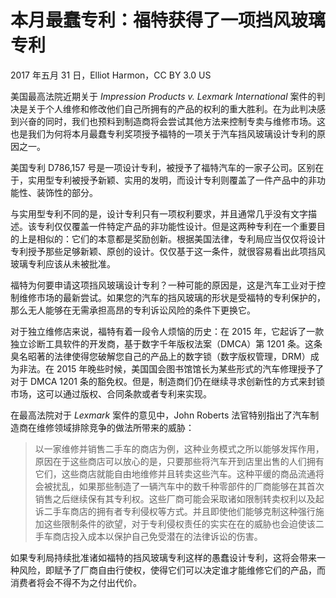 # 本月最蠢专利：福特获得了一项挡风玻璃专利

2017 年五月 31 日，Elliot Harmon，CC BY 3.0 US

美国最高法院近期关于 _Impression Products v. Lexmark International_ 案件的判决是关于个人维修和修改他们自己所拥有的产品的权利的重大胜利。在为此判决感到兴奋的同时，我们也预料到制造商将会尝试其他方法来控制专卖与维修市场。这也是我们为何将本月最蠢专利奖项授予福特的一项关于汽车挡风玻璃设计专利的原因之一。

美国专利 D786,157 号是一项设计专利，被授予了福特汽车的一家子公司。区别在于，实用型专利被授予新颖、实用的发明，而设计专利则覆盖了一件产品中的非功能性、装饰性的部分。

与实用型专利不同的是，设计专利只有一项权利要求，并且通常几乎没有文字描述。该专利仅仅覆盖一件特定产品的非功能性设计。但是这两种专利在一个重要目的上是相似的：它们的本意都是奖励创新。根据美国法律，专利局应当仅仅将设计专利授予那些足够新颖、原创的设计。仅仅基于这一条件，就很容易看出此项挡风玻璃专利应该从未被批准。

福特为何要申请这项挡风玻璃设计专利？一种可能的原因是，这是汽车工业对于控制维修市场的最新尝试。如果您的汽车的挡风玻璃的形状是受福特的专利保护的，那么无人能够在无需承担高昂的专利诉讼风险的条件下更换它。

对于独立维修店来说，福特有着一段令人烦恼的历史：在 2015 年，它起诉了一款独立诊断工具软件的开发商，基于数字千年版权法案（DMCA）第 1201 条。这条臭名昭著的法律使得您破解您自己的产品上的数字锁（数字版权管理，DRM）成为非法。在 2015 年晚些时候，美国国会图书馆馆长为某些形式的汽车修理授予了对于 DMCA 1201 条的豁免权。但是，制造商们仍在继续寻求创新性的方式来封锁市场，这可以通过版权、合同条款或者专利来实现。

在最高法院对于 _Lexmark_ 案件的意见中，John Roberts 法官特别指出了汽车制造商在维修领域排除竞争的做法所带来的威胁：

> 以一家维修并销售二手车的商店为例，这种业务模式之所以能够发挥作用，原因在于这些商店可以放心的是，只要那些将汽车开到店里出售的人们拥有它们，这些商店就能自由地维修并且转卖这些汽车。这种平缓的商品流通将会被扰乱，如果那些制造了一辆汽车中的数千种零部件的厂商能够在其首次销售之后继续保有其专利权。这些厂商可能会采取诸如限制转卖权利以及起诉二手车商店的拥有者专利侵权等方式。并且即使他们能够克制这种强行施加这些限制条件的欲望，对于专利侵权责任的实实在在的威胁也会迫使该二手车商店投入成本以保护自己免受潜在的法律诉讼的伤害。

如果专利局持续批准诸如福特的挡风玻璃专利这样的愚蠢设计专利，这将会带来一种风险，即赋予了厂商自由行使权，使得它们可以决定谁才能维修它们的产品，而消费者将会不得不为之付出代价。
